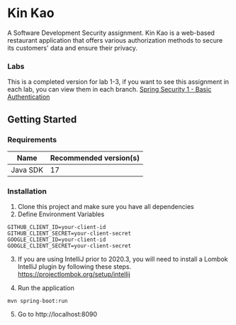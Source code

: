 # Kin Kao

A Software Development Security assignment. Kin Kao is a web-based restaurant application that offers various 
authorization methods to secure its customers' data and ensure their privacy.

### Labs

This is a completed version for lab 1-3, if you want to see this assignment in each lab, you can view them in each branch.
[Spring Security 1 - Basic Authentication](/tboonma/kinkao/tree/lab1)

## Getting Started

### Requirements
| Name     | Recommended version(s) |   
|----------|------------------------|
| Java SDK | 17                     |

### Installation

1. Clone this project and make sure you have all dependencies
2. Define Environment Variables
```
GITHUB_CLIENT_ID=your-client-id
GITHUB_CLIENT_SECRET=your-client-secret
GOOGLE_CLIENT_ID=your-client-id
GOOGLE_CLIENT_SECRET=your-client-secret
```

3. If you are using IntelliJ prior to 2020.3, you will need to install a Lombok IntelliJ plugin by following these steps.
   https://projectlombok.org/setup/intellij


4. Run the application
```shell
mvn spring-boot:run
```

5. Go to http://localhost:8090
